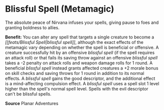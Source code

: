 ﻿---
cssclass: [feats]

---
# Blissful Spell (Metamagic)

The absolute peace of Nirvana infuses your spells, giving pause to foes and granting boldness to allies.

**Benefit:** You can alter any spell that targets a single creature to become a _[[feats/Blissful Spell|blissful spell]]_, although the exact effects of the metamagic vary depending on whether the spell is beneficial or offensive. A creature successfully hit by an offensive _blissful spell_ (if the spell requires an attack roll) or that fails its saving throw against an offensive _blissful spell_ takes a -2 penalty on attack rolls and weapon damage rolls for 1 round. A beneficial _blissful spell_ instead grants affected creatures a +2 morale bonus on skill checks and saving throws for 1 round in addition to its normal effects. A _blissful spell_ gains the good descriptor, and the additional effect is a mind-affecting compulsion effect. A _blissful spell_ uses a spell slot 1 level higher than the spell's normal spell level. Spells with the evil descriptor can't be blissful spells.

**Source** Planar Adventures